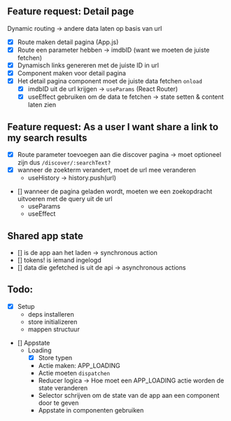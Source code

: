## Feature request: Detail page

Dynamic routing -> andere data laten op basis van url

- [x] Route maken detail pagina (App.js)
- [x] Route een parameter hebben -> imdbID (want we moeten de juiste fetchen)
- [x] Dynamisch links genereren met de juiste ID in url
- [x] Component maken voor detail pagina
- [x] Het detail pagina component moet de juiste data fetchen `onload`
  - [x] imdbID uit de url krijgen -> `useParams` (React Router)
  - [x] useEffect gebruiken om de data te fetchen -> state setten & content laten zien

## Feature request: As a user I want share a link to my search results

- [x] Route parameter toevoegen aan die discover pagina -> moet optioneel zijn dus `/discover/:searchText?`
- [x] wanneer de zoekterm verandert, moet de url mee veranderen
  - useHistory -> history.push(url)
- [] wanneer de pagina geladen wordt, moeten we een zoekopdracht uitvoeren met de query uit de url
  - useParams
  - useEffect

## Shared app state

- [] is de app aan het laden -> synchronous action
- [] tokens! is iemand ingelogd
- [] data die gefetched is uit de api -> asynchronous actions

## Todo:

- [x] Setup
  - deps installeren
  - store initializeren
  - mappen structuur
- [] Appstate
  - Loading
    - [x] Store typen
    - Actie maken: APP_LOADING
    - Actie moeten `dispatchen`
    - Reducer logica -> Hoe moet een APP_LOADING actie worden de state veranderen
    - Selector schrijven om de state van de app aan een component door te geven
    - Appstate in componenten gebruiken
